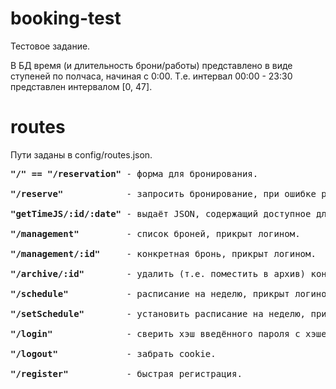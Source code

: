 # booking-test
Тестовое задание.

В БД время (и длительность брони/работы) представлено в виде ступеней по полчаса, начиная с 0:00. 
Т.е. интервал 00:00 - 23:30 представлен интервалом [0, 47].

# routes
Пути заданы в config/routes.json.
<pre>
<strong>"/" == "/reservation"</strong> - форма для бронирования.

<strong>"/reserve"</strong>            - запросить бронирование, при ошибке редиректит обратно. 

<strong>"getTimeJS/:id/:date"</strong> - выдаёт JSON, содержащий доступное для брони время для конкретного стола и даты.

<strong>"/management"</strong>         - список броней, прикрыт логином.

<strong>"/management/:id"</strong>     - конкретная бронь, прикрыт логином. 

<strong>"/archive/:id"</strong>        - удалить (т.е. поместить в архив) конкретную бронь, прикрыт логином.

<strong>"/schedule"</strong>           - расписание на неделю, прикрыт логином.

<strong>"/setSchedule"</strong>        - установить расписание на неделю, прикрыт логином.

<strong>"/login"</strong>              - сверить хэш введённого пароля с хэшем в базе, получить cookie при удаче.

<strong>"/logout"</strong>             - забрать cookie.

<strong>"/register"</strong>           - быстрая регистрация.
</pre>
